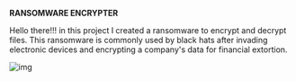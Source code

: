 **RANSOMWARE ENCRYPTER**	

Hello there!!! in this project I created a ransomware to encrypt and decrypt files. This ransomware is commonly used by black hats after invading electronic devices and encrypting a company's data for financial extortion.

![img](https://media.tenor.com/Zp9f2I9FpFcAAAAC/anonimous-hacker.gif)
